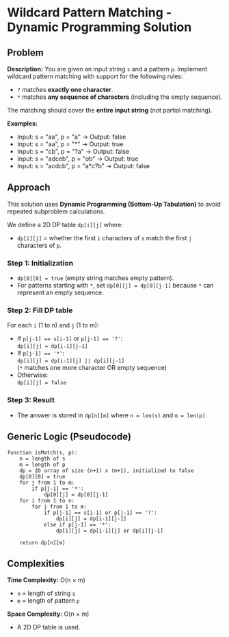 # Wildcard Pattern Matching - Dynamic Programming Solution
## Problem
**Description:**  You are given an input string `s` and a pattern `p`. Implement wildcard pattern matching with support for the following rules:

- `?` matches **exactly one character**.  
- `*` matches **any sequence of characters** (including the empty sequence).  

The matching should cover the **entire input string** (not partial matching).

**Examples:**
- Input: s = "aa", p = "a" → Output: false  
- Input: s = "aa", p = "*" → Output: true  
- Input: s = "cb", p = "?a" → Output: false  
- Input: s = "adceb", p = "*a*b" → Output: true  
- Input: s = "acdcb", p = "a*c?b" → Output: false  

## Approach
This solution uses **Dynamic Programming (Bottom-Up Tabulation)** to avoid repeated subproblem calculations.  

We define a 2D DP table `dp[i][j]` where:
- `dp[i][j]` = whether the first `i` characters of `s` match the first `j` characters of `p`.

### Step 1: Initialization
- `dp[0][0] = true` (empty string matches empty pattern).  
- For patterns starting with `*`, set `dp[0][j] = dp[0][j-1]` because `*` can represent an empty sequence.

### Step 2: Fill DP table
For each `i` (1 to n) and `j` (1 to m):
- If `p[j-1] == s[i-1]` or `p[j-1] == '?'`:  
  `dp[i][j] = dp[i-1][j-1]`
- If `p[j-1] == '*'`:  
  `dp[i][j] = dp[i-1][j] || dp[i][j-1]`  
  (`*` matches one more character OR empty sequence)
- Otherwise:  
  `dp[i][j] = false`

### Step 3: Result
- The answer is stored in `dp[n][m]` where `n = len(s)` and `m = len(p)`.

## Generic Logic (Pseudocode)
```
function isMatch(s, p):
    n = length of s
    m = length of p
    dp = 2D array of size (n+1) x (m+1), initialized to false
    dp[0][0] = true
    for j from 1 to m:
        if p[j-1] == '*':
            dp[0][j] = dp[0][j-1]
    for i from 1 to n:
        for j from 1 to m:
            if p[j-1] == s[i-1] or p[j-1] == '?':
                dp[i][j] = dp[i-1][j-1]
            else if p[j-1] == '*':
                dp[i][j] = dp[i-1][j] or dp[i][j-1]
    
    return dp[n][m]

```
## Complexities
**Time Complexity:** O(n × m)  
- `n` = length of string `s`  
- `m` = length of pattern `p`  

**Space Complexity:** O(n × m)  
- A 2D DP table is used.  

